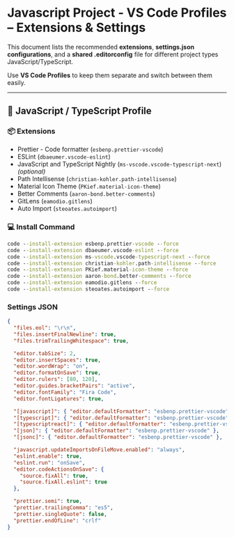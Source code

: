 # Javascript Project - VS Code Profiles – Extensions & Settings

This document lists the recommended **extensions**, **settings.json configurations**, and a **shared .editorconfig** file for different project types JavaScript/TypeScript.

Use **VS Code Profiles** to keep them separate and switch between them easily.

---

## 🔹 JavaScript / TypeScript Profile


### 📦 Extensions

- Prettier - Code formatter (`esbenp.prettier-vscode`)
- ESLint (`dbaeumer.vscode-eslint`)
- JavaScript and TypeScript Nightly (`ms-vscode.vscode-typescript-next`) _(optional)_
- Path Intellisense (`christian-kohler.path-intellisense`)
- Material Icon Theme (`PKief.material-icon-theme`)
- Better Comments (`aaron-bond.better-comments`)
- GitLens (`eamodio.gitlens`)
- Auto Import (`steoates.autoimport`)

### 💻 Install Command

```cmd
code --install-extension esbenp.prettier-vscode --force
code --install-extension dbaeumer.vscode-eslint --force
code --install-extension ms-vscode.vscode-typescript-next --force
code --install-extension christian-kohler.path-intellisense --force
code --install-extension PKief.material-icon-theme --force
code --install-extension aaron-bond.better-comments --force
code --install-extension eamodio.gitlens --force
code --install-extension steoates.autoimport --force
```

### Settings JSON

```json
{
  "files.eol": "\r\n",
  "files.insertFinalNewline": true,
  "files.trimTrailingWhitespace": true,

  "editor.tabSize": 2,
  "editor.insertSpaces": true,
  "editor.wordWrap": "on",
  "editor.formatOnSave": true,
  "editor.rulers": [80, 120],
  "editor.guides.bracketPairs": "active",
  "editor.fontFamily": "Fira Code",
  "editor.fontLigatures": true,

  "[javascript]": { "editor.defaultFormatter": "esbenp.prettier-vscode" },
  "[typescript]": { "editor.defaultFormatter": "esbenp.prettier-vscode" },
  "[typescriptreact]": { "editor.defaultFormatter": "esbenp.prettier-vscode" },
  "[json]": { "editor.defaultFormatter": "esbenp.prettier-vscode" },
  "[jsonc]": { "editor.defaultFormatter": "esbenp.prettier-vscode" },

  "javascript.updateImportsOnFileMove.enabled": "always",
  "eslint.enable": true,
  "eslint.run": "onSave",
  "editor.codeActionsOnSave": {
    "source.fixAll": true,
    "source.fixAll.eslint": true
  },

  "prettier.semi": true,
  "prettier.trailingComma": "es5",
  "prettier.singleQuote": false,
  "prettier.endOfLine": "crlf"
}
```

